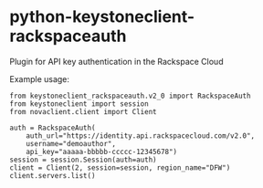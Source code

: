 # python-keystoneclient-rackspaceauth
Plugin for API key authentication in the Rackspace Cloud

Example usage:

    from keystoneclient_rackspaceauth.v2_0 import RackspaceAuth
    from keystoneclient import session
    from novaclient.client import Client

    auth = RackspaceAuth(
        auth_url="https://identity.api.rackspacecloud.com/v2.0",
        username="demoauthor",
        api_key="aaaaa-bbbbb-ccccc-12345678")
    session = session.Session(auth=auth)
    client = Client(2, session=session, region_name="DFW")
    client.servers.list()
